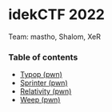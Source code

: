 # idekCTF 2022

Team: mastho, Shalom, XeR

### Table of contents
* [Typop (pwn)](typop)
* [Sprinter (pwn)](sprinter)
* [Relativity (pwn)](relativity)
* [Weep (pwn)](weep)
